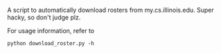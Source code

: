 A script to automatically download rosters from my.cs.illinois.edu. Super hacky, so don't judge plz.

For usage information, refer to

    python download_roster.py -h
